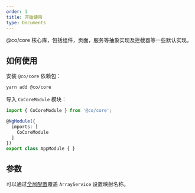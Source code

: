 ```yaml
---
order: 1
title: 开始使用
type: Documents
---
```


@co/core 核心库，包括组件，页面，服务等抽象实现及拦截器等一些默认实现。

## 如何使用

安装 `@co/core` 依赖包：

```bash
yarn add @co/core
```

导入 `CoCoreModule` 模块：

```typescript
import { CoCoreModule } from '@co/core';

@NgModule({
  imports: [
    CoCoreModule
  ]
})
export class AppModule { }
```

## 参数

可以通过[全局配置](/docs/global-config)覆盖 `ArrayService` 设置映射名称。
